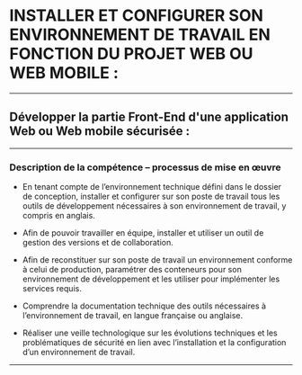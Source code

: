 # **INSTALLER ET CONFIGURER SON ENVIRONNEMENT DE TRAVAIL EN FONCTION DU PROJET WEB OU WEB MOBILE :**
---

## **Développer la partie Front-End d'une application Web ou Web mobile sécurisée :**
---

### **Description de la compétence – processus de mise en œuvre**

* En tenant compte de l’environnement technique défini dans le dossier de conception, installer et configurer sur son poste de travail tous les outils de développement nécessaires à son environnement de travail, y compris en anglais.

* Afin de pouvoir travailler en équipe, installer et utiliser un outil de gestion des versions et de collaboration.

* Afin de reconstituer sur son poste de travail un environnement conforme à celui de production, paramétrer des conteneurs pour son environnement de développement et les utiliser pour implémenter les services requis.

* Comprendre la documentation technique des outils nécessaires à l’environnement de travail, en langue
française ou anglaise.

* Réaliser une veille technologique sur les évolutions techniques et les problématiques de sécurité en lien
avec l’installation et la configuration d’un environnement de travail.
---